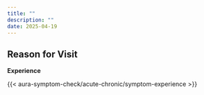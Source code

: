 ```yaml
---
title: ""
description: ""
date: 2025-04-19
---
```


## Reason for Visit

**Experience**

<link rel="stylesheet" href="/css/symptom-check.css">



{{< aura-symptom-check/acute-chronic/symptom-experience >}}

<script src="/js/aura-symptom-check/acute-chronic/symptom-experience.js"></script>
